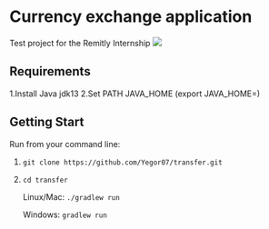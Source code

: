# Currency exchange application


Test project for the Remitly Internship
![](docs/preview.gif)

## Requirements
1.Install Java jdk13
2.Set PATH JAVA_HOME (export JAVA_HOME=<path to your java sdk>) 

## Getting Start
Run from your command line:
1. `git clone https://github.com/Yegor07/transfer.git `
2. `cd transfer`

    Linux/Mac: `./gradlew run`
    
    Windows: `gradlew run`



